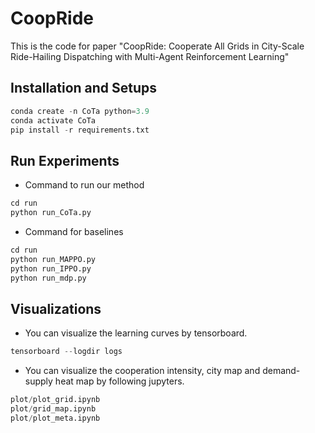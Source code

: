 # CoopRide
This is the code for paper "CoopRide: Cooperate All Grids in City-Scale Ride-Hailing Dispatching with Multi-Agent Reinforcement Learning"


## Installation and Setups 
``` python
conda create -n CoTa python=3.9
conda activate CoTa
pip install -r requirements.txt
```

## Run Experiments
* Command to run our method

``` python
cd run
python run_CoTa.py
```

* Command for baselines

```python
cd run
python run_MAPPO.py
python run_IPPO.py
python run_mdp.py
```

## Visualizations
* You can visualize the learning curves by tensorboard.
``` python
tensorboard --logdir logs
```

* You can visualize the cooperation intensity, city map and demand-supply heat map by following jupyters.
``` python
plot/plot_grid.ipynb
plot/grid_map.ipynb
plot/plot_meta.ipynb
```